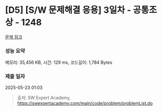 # [D5] [S/W 문제해결 응용] 3일차 - 공통조상 - 1248 

[문제 링크](https://swexpertacademy.com/main/code/problem/problemDetail.do?contestProbId=AV15PTkqAPYCFAYD) 

### 성능 요약

메모리: 35,456 KB, 시간: 129 ms, 코드길이: 1,784 Bytes

### 제출 일자

2025-05-23 01:03



> 출처: SW Expert Academy, https://swexpertacademy.com/main/code/problem/problemList.do
